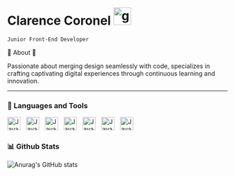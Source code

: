 # Clarence Coronel [<img src='https://cdn.jsdelivr.net/npm/simple-icons@3.0.1/icons/github.svg' alt='github' height='40'>](https://github.com/Clarence-Coronel)  

`Junior Front-End Developer`

🌟 About 🌟

Passionate about merging design seamlessly with code, specializes in crafting captivating digital experiences through continuous learning and innovation.

---

### 🧰 Languages and Tools

<img align="left" alt="Java" width="30" style="padding-right:10px;" src="https://cdn.jsdelivr.net/gh/devicons/devicon/icons/html5/html5-plain.svg" />
<img align="left" alt="Java" width="30" style="padding-right:10px;" src="https://cdn.jsdelivr.net/gh/devicons/devicon/icons/css3/css3-plain.svg" />
<img align="left" alt="Java" width="30" style="padding-right:10px;" src="https://cdn.jsdelivr.net/gh/devicons/devicon/icons/javascript/javascript-plain.svg" />
<img align="left" alt="Java" width="30" style="padding-right:10px;" src="https://cdn.jsdelivr.net/gh/devicons/devicon/icons/tailwindcss/tailwindcss-original.svg" />
<img align="left" alt="Java" width="30" style="padding-right:10px;" src="https://cdn.jsdelivr.net/gh/devicons/devicon/icons/vscode/vscode-original.svg" />
<img align="left" alt="Java" width="30" style="padding-right:10px;" src="https://cdn.jsdelivr.net/gh/devicons/devicon/icons/mysql/mysql-original.svg" />
<img align="left" alt="Java" width="30" style="padding-right:10px;" src="https://cdn.jsdelivr.net/gh/devicons/devicon/icons/php/php-original.svg" />
<br/>



#

### 📊 Github Stats
          
![Anurag's GitHub stats](https://github-readme-stats.vercel.app/api?username=Clarence-Coronel&theme=github_dark_dimmed&show_icons=true)
